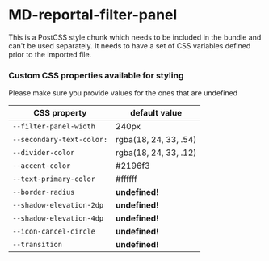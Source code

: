 # MD-reportal-filter-panel

This is a PostCSS style chunk which needs to be included in the bundle and can't be used separately. It needs to have a set of CSS variables defined prior to the imported file.
 
### Custom CSS properties available for styling
Please make sure you provide values for the ones that are undefined

| CSS property            | default value|
|-------------------------|--------------|
|`--filter-panel-width`   |240px         |
|`--secondary-text-color:`|rgba(18, 24, 33, .54)|
|`--divider-color`        |rgba(18, 24, 33, .12)|
|`--accent-color`         |#2196f3       |
|`--text-primary-color`   |#ffffff       |
|`--border-radius`        |**undefined!**|
|`--shadow-elevation-2dp` |**undefined!**|
|`--shadow-elevation-4dp` |**undefined!**|
|`--icon-cancel-circle`   |**undefined!**|
|`--transition`           |**undefined!**|
